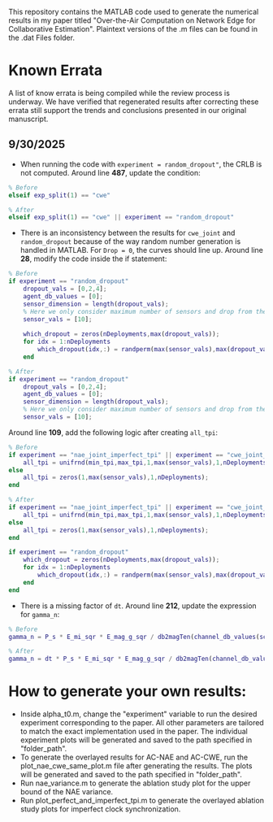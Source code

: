 This repository contains the MATLAB code used to generate the numerical results in my paper titled "Over-the-Air Computation on 
Network Edge for Collaborative Estimation". Plaintext versions of the .m files can be found in the .dat Files folder.

# Known Errata
A list of know errata is being compiled while the review process is underway. We have verified that regenerated results after correcting these errata still support the trends and conclusions presented in our original manuscript.

## 9/30/2025  
- When running the code with `experiment = random_dropout"`, the CRLB is not computed. Around line **487**, update the condition:
```matlab
% Before
elseif exp_split(1) == "cwe"

% After
elseif exp_split(1) == "cwe" || experiment == "random_dropout"
```

- There is an inconsistency between the results for `cwe_joint` and `random_dropout` because of the way random number generation is handled in MATLAB. For `Drop = 0`, the curves should line up. 
Around line **28**, modify the code inside the if statement:
```matlab
% Before
if experiment == "random_dropout"
    dropout_vals = [0,2,4];
    agent_db_values = [0];
    sensor_dimension = length(dropout_vals);
    % Here we only consider maximum number of sensors and drop from there.
    sensor_vals = [10];
    
    which_dropout = zeros(nDeployments,max(dropout_vals));
    for idx = 1:nDeployments
        which_dropout(idx,:) = randperm(max(sensor_vals),max(dropout_vals));
    end

% After
if experiment == "random_dropout"
    dropout_vals = [0,2,4];
    agent_db_values = [0];
    sensor_dimension = length(dropout_vals);
    % Here we only consider maximum number of sensors and drop from there.
    sensor_vals = [10];
```

Around line **109**, add the following logic after creating `all_tpi`:
```matlab
% Before
if experiment == "nae_joint_imperfect_tpi" || experiment == "cwe_joint_imperfect_tpi"
    all_tpi = unifrnd(min_tpi,max_tpi,1,max(sensor_vals),1,nDeployments);
else
    all_tpi = zeros(1,max(sensor_vals),1,nDeployments);
end

% After 
if experiment == "nae_joint_imperfect_tpi" || experiment == "cwe_joint_imperfect_tpi"
    all_tpi = unifrnd(min_tpi,max_tpi,1,max(sensor_vals),1,nDeployments);
else
    all_tpi = zeros(1,max(sensor_vals),1,nDeployments);
end

if experiment == "random_dropout"
    which_dropout = zeros(nDeployments,max(dropout_vals));
    for idx = 1:nDeployments
        which_dropout(idx,:) = randperm(max(sensor_vals),max(dropout_vals));
    end
end
``` 

- There is a missing factor of `dt`. Around line **212**, update the expression for `gamma_n`:
```matlab
% Before
gamma_n = P_s * E_mi_sqr * E_mag_g_sqr / db2magTen(channel_db_values(scheme_idx,channel_db_idx,agent_db_idx));

% After
gamma_n = dt * P_s * E_mi_sqr * E_mag_g_sqr / db2magTen(channel_db_values(scheme_idx,channel_db_idx,agent_db_idx));
```

# How to generate your own results:
- Inside alpha_t0.m, change the "experiment" variable to run the desired 
experiment corresponding to the paper. All other parameters are tailored to 
match the exact implementation used in the paper. The individual experiment 
plots will be generated and saved to the path specified in "folder_path".
- To generate the overlayed results for AC-NAE and AC-CWE, run the 
plot_nae_cwe_same_plot.m file after generating the results. The plots will be 
generated and saved to the path specified in "folder_path".
- Run nae_variance.m to generate the ablation study plot for the upper bound of the NAE variance.
- Run plot_perfect_and_imperfect_tpi.m to generate the overlayed ablation study plots for imperfect clock synchronization.
